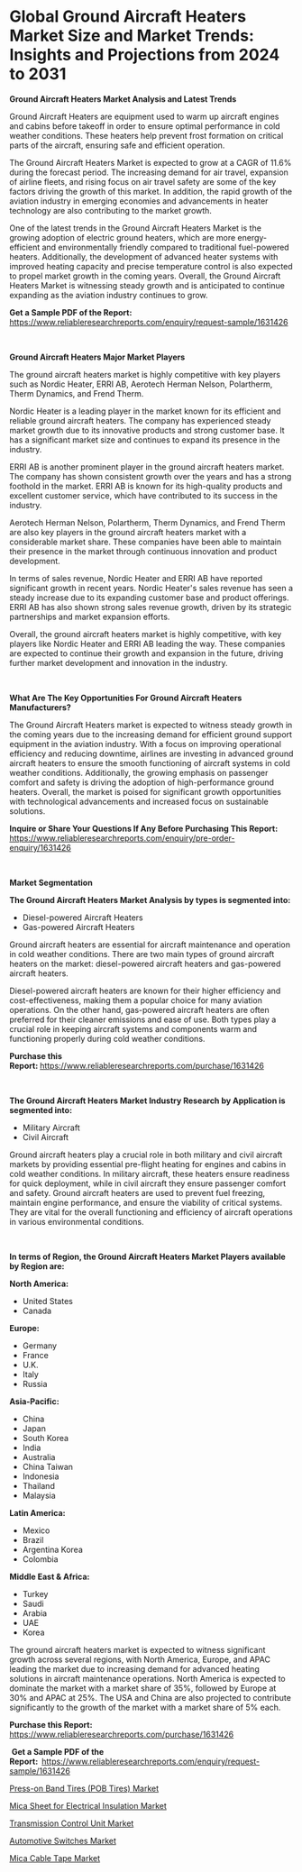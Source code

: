 <p><h1>Global Ground Aircraft Heaters Market Size and Market Trends: Insights and Projections from 2024 to 2031</h1></p><p><strong>Ground Aircraft Heaters Market Analysis and Latest Trends</strong></p>
<p><p>Ground Aircraft Heaters are equipment used to warm up aircraft engines and cabins before takeoff in order to ensure optimal performance in cold weather conditions. These heaters help prevent frost formation on critical parts of the aircraft, ensuring safe and efficient operation.</p><p>The Ground Aircraft Heaters Market is expected to grow at a CAGR of 11.6% during the forecast period. The increasing demand for air travel, expansion of airline fleets, and rising focus on air travel safety are some of the key factors driving the growth of this market. In addition, the rapid growth of the aviation industry in emerging economies and advancements in heater technology are also contributing to the market growth.</p><p>One of the latest trends in the Ground Aircraft Heaters Market is the growing adoption of electric ground heaters, which are more energy-efficient and environmentally friendly compared to traditional fuel-powered heaters. Additionally, the development of advanced heater systems with improved heating capacity and precise temperature control is also expected to propel market growth in the coming years. Overall, the Ground Aircraft Heaters Market is witnessing steady growth and is anticipated to continue expanding as the aviation industry continues to grow.</p></p>
<p><strong>Get a Sample PDF of the Report:&nbsp;</strong> <a href="https://www.reliableresearchreports.com/enquiry/request-sample/1631426">https://www.reliableresearchreports.com/enquiry/request-sample/1631426</a></p>
<p>&nbsp;</p>
<p><strong>Ground Aircraft Heaters Major Market Players</strong></p>
<p><p>The ground aircraft heaters market is highly competitive with key players such as Nordic Heater, ERRI AB, Aerotech Herman Nelson, Polartherm, Therm Dynamics, and Frend Therm. </p><p>Nordic Heater is a leading player in the market known for its efficient and reliable ground aircraft heaters. The company has experienced steady market growth due to its innovative products and strong customer base. It has a significant market size and continues to expand its presence in the industry.</p><p>ERRI AB is another prominent player in the ground aircraft heaters market. The company has shown consistent growth over the years and has a strong foothold in the market. ERRI AB is known for its high-quality products and excellent customer service, which have contributed to its success in the industry.</p><p>Aerotech Herman Nelson, Polartherm, Therm Dynamics, and Frend Therm are also key players in the ground aircraft heaters market with a considerable market share. These companies have been able to maintain their presence in the market through continuous innovation and product development.</p><p>In terms of sales revenue, Nordic Heater and ERRI AB have reported significant growth in recent years. Nordic Heater's sales revenue has seen a steady increase due to its expanding customer base and product offerings. ERRI AB has also shown strong sales revenue growth, driven by its strategic partnerships and market expansion efforts.</p><p>Overall, the ground aircraft heaters market is highly competitive, with key players like Nordic Heater and ERRI AB leading the way. These companies are expected to continue their growth and expansion in the future, driving further market development and innovation in the industry.</p></p>
<p>&nbsp;</p>
<p><strong>What Are The Key Opportunities For Ground Aircraft Heaters Manufacturers?</strong></p>
<p><p>The Ground Aircraft Heaters market is expected to witness steady growth in the coming years due to the increasing demand for efficient ground support equipment in the aviation industry. With a focus on improving operational efficiency and reducing downtime, airlines are investing in advanced ground aircraft heaters to ensure the smooth functioning of aircraft systems in cold weather conditions. Additionally, the growing emphasis on passenger comfort and safety is driving the adoption of high-performance ground heaters. Overall, the market is poised for significant growth opportunities with technological advancements and increased focus on sustainable solutions.</p></p>
<p><strong>Inquire or Share Your Questions If Any Before Purchasing This Report:</strong> <a href="https://www.reliableresearchreports.com/enquiry/pre-order-enquiry/1631426">https://www.reliableresearchreports.com/enquiry/pre-order-enquiry/1631426</a></p>
<p>&nbsp;</p>
<p><strong>Market Segmentation</strong></p>
<p><strong>The Ground Aircraft Heaters Market Analysis by types is segmented into:</strong></p>
<p><ul><li>Diesel-powered Aircraft Heaters</li><li>Gas-powered Aircraft Heaters</li></ul></p>
<p><p>Ground aircraft heaters are essential for aircraft maintenance and operation in cold weather conditions. There are two main types of ground aircraft heaters on the market: diesel-powered aircraft heaters and gas-powered aircraft heaters. </p><p>Diesel-powered aircraft heaters are known for their higher efficiency and cost-effectiveness, making them a popular choice for many aviation operations. On the other hand, gas-powered aircraft heaters are often preferred for their cleaner emissions and ease of use. Both types play a crucial role in keeping aircraft systems and components warm and functioning properly during cold weather conditions.</p></p>
<p><strong>Purchase this Report:&nbsp;</strong><a href="https://www.reliableresearchreports.com/purchase/1631426">https://www.reliableresearchreports.com/purchase/1631426</a></p>
<p>&nbsp;</p>
<p><strong>The Ground Aircraft Heaters Market Industry Research by Application is segmented into:</strong></p>
<p><ul><li>Military Aircraft</li><li>Civil Aircraft</li></ul></p>
<p><p>Ground aircraft heaters play a crucial role in both military and civil aircraft markets by providing essential pre-flight heating for engines and cabins in cold weather conditions. In military aircraft, these heaters ensure readiness for quick deployment, while in civil aircraft they ensure passenger comfort and safety. Ground aircraft heaters are used to prevent fuel freezing, maintain engine performance, and ensure the viability of critical systems. They are vital for the overall functioning and efficiency of aircraft operations in various environmental conditions.</p></p>
<p>&nbsp;</p>
<p><strong>In terms of Region, the Ground Aircraft Heaters Market Players available by Region are:</strong></p>
<p>
    <p> <strong> North America: </strong>
        <ul>
            <li>United States</li>
            <li>Canada</li>
        </ul>
        </p> 
    <p> <strong> Europe: </strong>
        <ul>
            <li>Germany</li>
            <li>France</li>
            <li>U.K.</li>
            <li>Italy</li>
            <li>Russia</li>
        </ul>
        </p> 
    <p> <strong> Asia-Pacific: </strong>
        <ul>
            <li>China</li>
            <li>Japan</li>
            <li>South Korea</li>
            <li>India</li>
            <li>Australia</li>
            <li>China Taiwan</li>
            <li>Indonesia</li>
            <li>Thailand</li>
            <li>Malaysia</li>
        </ul>
        </p> 
    <p> <strong> Latin America: </strong>
        <ul>
            <li>Mexico</li>
            <li>Brazil</li>
            <li>Argentina Korea</li>
            <li>Colombia</li>
        </ul>
        </p> 
    <p> <strong> Middle East & Africa: </strong>
        <ul>
            <li>Turkey</li>
            <li>Saudi</li>
            <li>Arabia</li>
            <li>UAE</li>
            <li>Korea</li>
        </ul>
    </p>
    </p>
<p><p>The ground aircraft heaters market is expected to witness significant growth across several regions, with North America, Europe, and APAC leading the market due to increasing demand for advanced heating solutions in aircraft maintenance operations. North America is expected to dominate the market with a market share of 35%, followed by Europe at 30% and APAC at 25%. The USA and China are also projected to contribute significantly to the growth of the market with a market share of 5% each.</p></p>
<p><strong>Purchase this Report: </strong><a href="https://www.reliableresearchreports.com/purchase/1631426">https://www.reliableresearchreports.com/purchase/1631426</a></p>
<p>&nbsp;<strong>Get a Sample PDF of the Report:&nbsp;&nbsp;</strong><a href="https://www.reliableresearchreports.com/enquiry/request-sample/1631426">https://www.reliableresearchreports.com/enquiry/request-sample/1631426</a></p>
<p><strong></strong></p>
<p><p><a href="https://zircon-bluebell-299.notion.site/Press-on-Band-Tires-POB-Tires-Market-Size-2024-2031-Global-Industrial-Analysis-Key-Geographical-f189a019b36e4d30af19f2a644e78b5e">Press-on Band Tires (POB Tires) Market</a></p><p><a href="https://view.publitas.com/reportprime-1/mica-sheet-for-electrical-insulation-market-size-and-growth-market-segmentation-regional-and-country-breakdowns-and-market-trends-for-period-from-2024-2031/">Mica Sheet for Electrical Insulation Market</a></p><p><a href="https://fearless-okapi-6c8.notion.site/Transmission-Control-Unit-Market-Size-Growth-and-Forecast-from-2024-2031-d63d38bd79144f5ea353c33b7bf1e5bd">Transmission Control Unit Market</a></p><p><a href="https://scarlet-rocket-c63.notion.site/Automotive-Switches-Market-Size-and-Examines-its-Market-Scope-with-a-Primary-Focus-on-Growth-Oppor-ef2d62d331e94fcfbf796c9e1bddf188">Automotive Switches Market</a></p><p><a href="https://view.publitas.com/reportprime-1/mica-cable-tape-market-centers-on-aspects-such-as-market-growth-market-share-market-opportunity-and-projected-forecasts-spanning-from-2024-to-2031/">Mica Cable Tape Market</a></p></p>
